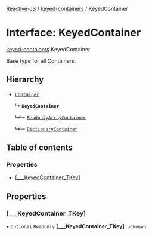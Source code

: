 [Reactive-JS](../README.md) / [keyed-containers](../modules/keyed_containers.md) / KeyedContainer

# Interface: KeyedContainer

[keyed-containers](../modules/keyed_containers.md).KeyedContainer

Base type for all Containers.

## Hierarchy

- [`Container`](containers.Container.md)

  ↳ **`KeyedContainer`**

  ↳↳ [`ReadonlyArrayContainer`](keyed_containers.ReadonlyArrayContainer.md)

  ↳↳ [`DictionaryContainer`](util.DictionaryContainer.md)

## Table of contents

### Properties

- [[\_\_\_KeyedContainer\_TKey]](keyed_containers.KeyedContainer.md#[___keyedcontainer_tkey])

## Properties

### [\_\_\_KeyedContainer\_TKey]

• `Optional` `Readonly` **[\_\_\_KeyedContainer\_TKey]**: `unknown`
